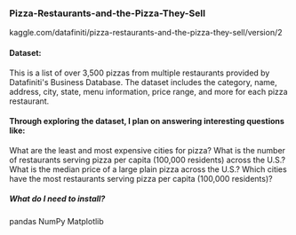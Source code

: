### Pizza-Restaurants-and-the-Pizza-They-Sell
kaggle.com/datafiniti/pizza-restaurants-and-the-pizza-they-sell/version/2

#### Dataset:
This is a list of over 3,500 pizzas from multiple restaurants provided by Datafiniti's Business Database. The dataset includes the category, name, address, city, state, menu information, price range, and more for each pizza restaurant.


#### Through exploring the dataset, I plan on answering interesting questions like:

What are the least and most expensive cities for pizza?
What is the number of restaurants serving pizza per capita (100,000 residents) across the U.S.?
What is the median price of a large plain pizza across the U.S.?
Which cities have the most restaurants serving pizza per capita (100,000 residents)?

##### What do I need to install?
pandas
NumPy
Matplotlib
